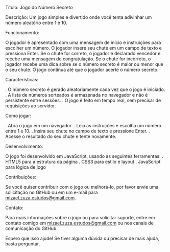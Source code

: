 Título: Jogo do Número Secreto

Descrição: Um jogo simples e divertido onde você tenta adivinhar um número aleatório entre 1 e 10.

Funcionamento:

O jogador é apresentado com uma mensagem de início e instruições para escolher um número.
O jogador insere seu chute em um campo de texto e pressiona Enter.
Se o chute for correto, o jogador é declarado vencedor e recebe uma mensagem de congratulação.
Se o chute for incorreto, o jogador recebe uma dica sobre se o número secreto é maior ou menor que o seu chute.
O jogo continua até que o jogador acerte o número secreto.

Características:

. O número secreto é gerado aleatoriamente cada vez que o jogo é iniciado.
. A lista de números sorteados é armazenada no navegador e não é persistente entre sessões.
. O jogo é feito em tempo real, sem precisar de requisições ao servidor.

Como jogar:

. Abra o jogo em um navegador.
. Leia as instruções e escolha um número entre 1 e 10.
. Insira seu chute no campo de texto e pressione Enter.
. Acesse o resultado do seu chute e tente novamente.

Desenvolvimento:

O jogo foi desenvolvido em JavaScript, usando as seguintes ferramentas:
. HTML5 para a estrutura da página
. CSS3 para estilo e layout
. JavaScript para lógica de jogo

Contribuições:

Se você quiser contribuir com o jogo ou melhorá-lo, por favor envie uma solicitação no GitHub ou em um e-mail para mizael.zuza.estudos@gmail.com.

Contato:

Para mais informações sobre o jogo ou para solicitar suporte, entre em contato comigo em mizael.zuza.estudos@gmail.com ou nos canais de comunicação do GitHub.

Espero que isso ajude! Se tiver alguma dúvida ou precisar de mais ajuda, basta perguntar.

